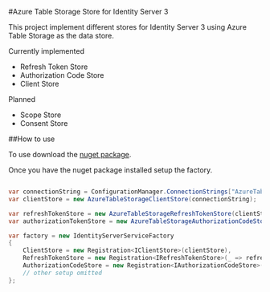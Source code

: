 #Azure Table Storage Store for Identity Server 3

This project implement different stores for Identity Server 3 using Azure Table Storage as the data store.

Currently implemented
* Refresh Token Store
* Authorization Code Store
* Client Store

Planned
* Scope Store
* Consent Store

##How to use

To use download the [nuget package](https://www.nuget.org/packages/IdentityServer3.Contrib.Store.AzureTableStorage/).

Once you have the nuget package installed setup the factory.

```csharp

var connectionString = ConfigurationManager.ConnectionStrings["AzureTableStorage"].ConnectionString;
var clientStore = new AzureTableStorageClientStore(connectionString);

var refreshTokenStore = new AzureTableStorageRefreshTokenStore(clientStore, scopeStore, connectionString);
var authorizationTokenStore = new AzureTableStorageAuthorizationCodeStore(clientStore, scopeStore, connectionString);

var factory = new IdentityServerServiceFactory
{
    ClientStore = new Registration<IClientStore>(clientStore),
    RefreshTokenStore = new Registration<IRefreshTokenStore>(_ => refreshTokenStore),
    AuthorizationCodeStore = new Registration<IAuthorizationCodeStore>(_ => authorizationTokenStore)
    // other setup omitted
};
```
